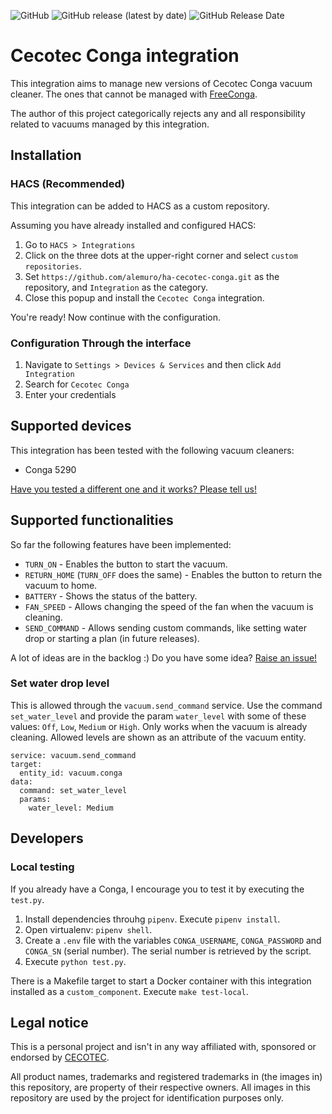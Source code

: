 ![GitHub](https://img.shields.io/github/license/alemuro/ha-cecotec-conga?style=flat-square)
![GitHub release (latest by date)](https://img.shields.io/github/v/release/alemuro/ha-cecotec-conga?style=flat-square)
![GitHub Release Date](https://img.shields.io/github/release-date/alemuro/ha-cecotec-conga?style=flat-square)
# Cecotec Conga integration

This integration aims to manage new versions of Cecotec Conga vacuum cleaner. The ones that cannot be managed with [FreeConga](https://freecon.ga/).

The author of this project categorically rejects any and all responsibility related to vacuums managed by this integration.

## Installation

### HACS (Recommended)

This integration can be added to HACS as a custom repository.

Assuming you have already installed and configured HACS:
1. Go to `HACS > Integrations`
2. Click on the three dots at the upper-right corner and select `custom repositories`.
3. Set `https://github.com/alemuro/ha-cecotec-conga.git` as the repository, and `Integration` as the category.
4. Close this popup and install the `Cecotec Conga` integration.

You're ready! Now continue with the configuration.

### Configuration Through the interface
1. Navigate to `Settings > Devices & Services` and then click `Add Integration`
2. Search for `Cecotec Conga`
3. Enter your credentials

## Supported devices

This integration has been tested with the following vacuum cleaners:
* Conga 5290

[Have you tested a different one and it works? Please tell us!](https://github.com/alemuro/ha-cecotec-conga/issues/new?assignees=&labels=&template=device-tested.md&title=%5BDEVICE-TESTED%5D)

## Supported functionalities

So far the following features have been implemented:
* `TURN_ON` - Enables the button to start the vacuum.
* `RETURN_HOME` (`TURN_OFF` does the same) - Enables the button to return the vacuum to home.
* `BATTERY` - Shows the status of the battery.
* `FAN_SPEED` - Allows changing the speed of the fan when the vacuum is cleaning.
* `SEND_COMMAND` - Allows sending custom commands, like setting water drop or starting a plan (in future releases).

A lot of ideas are in the backlog :) Do you have some idea? [Raise an issue!](https://github.com/alemuro/ha-cecotec-conga/issues/new?assignees=&labels=&template=feature_request.md&title=)

### Set water drop level

This is allowed through the `vacuum.send_command` service. Use the command `set_water_level` and provide the param `water_level` with some of these values: `Off`, `Low`, `Medium` or `High`. Only works when the vacuum is already cleaning. Allowed levels are shown as an attribute of the vacuum entity.

```
service: vacuum.send_command
target:
  entity_id: vacuum.conga
data:
  command: set_water_level
  params:
    water_level: Medium
```

## Developers

### Local testing

If you already have a Conga, I encourage you to test it by executing the `test.py`. 

1. Install dependencies throuhg `pipenv`. Execute `pipenv install`.
2. Open virtualenv: `pipenv shell`.
3. Create a `.env` file with the variables `CONGA_USERNAME`, `CONGA_PASSWORD` and `CONGA_SN` (serial number). The serial number is retrieved by the script.
4. Execute `python test.py`.

There is a Makefile target to start a Docker container with this integration installed as a `custom_component`. Execute `make test-local`.

## Legal notice
This is a personal project and isn't in any way affiliated with, sponsored or endorsed by [CECOTEC](https://www.cecotec.es/).

All product names, trademarks and registered trademarks in (the images in) this repository, are property of their respective owners. All images in this repository are used by the project for identification purposes only.
